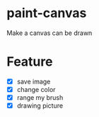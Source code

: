 # paint-canvas
Make a canvas can be drawn

# Feature

- [X] save image
- [X] change color
- [X] range my brush
- [X] drawing picture
